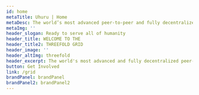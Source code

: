 ```yaml
---
id: home
metaTitle: Uhuru | Home
metaDesc: The world’s most advanced peer-to-peer and fully decentralized Internet infrastructure, now ready to host the world’s data and workloads.
metaImg: ''
header_slogan: Ready to serve all of humanity
header_title: WELCOME TO THE 
header_title2: THREEFOLD GRID
header_image: ''
header_altImg: threefold
header_excerpt: The world's most advanced and fully decentralized peer-to-peer cloud infrastructure is now ready to host the world's data and workloads.
button: Get Involved
link: /grid
brandPanel: brandPanel
brandPanel2: brandPanel2
---
```

